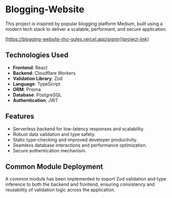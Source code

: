 # Blogging-Website
This project is inspired by  popular blogging platform Medium, built using a modern tech stack to deliver a scalable, performant, and secure application.

[https://blogging-website-rho-gules.vercel.app/signin](project-link)

## Technologies Used

- **Frontend**: React
- **Backend**: Cloudflare Workers
- **Validation Library**: Zod
- **Language**: TypeScript
- **ORM**: Prisma
- **Database**: PostgreSQL
- **Authentication**: JWT

## Features
- Serverless backend for low-latency responses and scalability.
- Robust data validation and type safety.
- Static type-checking and improved developer productivity.
- Seamless database interactions and performance optimization.
- Secure authentication mechanism.

## Common Module Deployment

A common module has been implemented to export Zod validation and type inference to both the backend and frontend, ensuring consistency and reusability of validation logic across the application.

